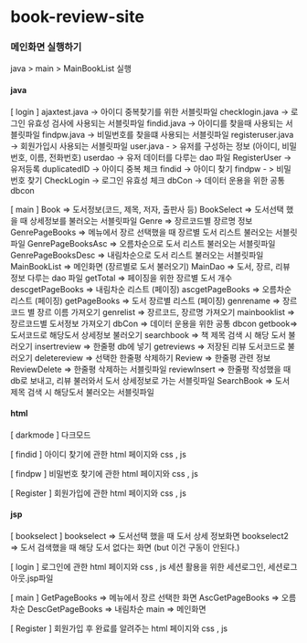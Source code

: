 # book-review-site

### 메인화면 실행하기
java > main > MainBookList 실행

#### java
[ login ] 
ajaxtest.java -> 아이디 중복찾기를 위한 서블릿파일
checklogin.java -> 로그인 유효성 검사에 사용되는 서블릿파일
findid.java -> 아이디를 찾을때 사용되는 서블릿파일
findpw.java -> 비밀번호를 찾을떄 사용되는 서블릿파일
registeruser.java -> 회원가입시 사용되는 서블릿파일 
user.java - > 유저를 구성하는 정보 (아이디, 비밀번호, 이름, 전화번호)
userdao -> 유저 데이터를 다루는 dao 파일
                RegisterUser -> 유저등록
                duplicatedID -> 아이디 중복 체크
                findid -> 아이디 찾기
                findpw - > 비밀번호 찾기
                CheckLogin -> 로그인 유효성 체크
                dbCon -> 데이터 운용을 위한 공통 dbcon

[ main ]
Book => 도서정보(코드, 제목, 저자, 출판사 등)
BookSelect => 도서선택 했을 때 상세정보를 불러오는 서블릿파일
Genre => 장르코드별 장르명 정보
GenrePageBooks => 메뉴에서 장르 선택했을 때 장르별 도서 리스트 불러오는 서블릿파일
GenrePageBooksAsc => 오름차순으로 도서 리스트 불러오는 서블릿파일
GenrePageBooksDesc => 내림차순으로 도서 리스트 불러오는 서블릿파일
MainBookList => 메인화면 (장르별로 도서 불러오기)
MainDao => 도서, 장르, 리뷰 정보 다루는 dao 파일
		getTotal => 페이징을 위한 장르별 도서 개수
		descgetPageBooks => 내림차순 리스트 (페이징)
		ascgetPageBooks => 오름차순 리스트 (페이징)
		getPageBooks => 도서 장르별 리스트 (페이징)
		genrename => 장르코드 별 장르 이름 가져오기
		genrelist => 장르코드, 장르명 가져오기
		mainbooklist => 장르코드별 도서정보 가져오기
		dbCon => 데이터 운용을 위한 공통 dbcon
		getbook=> 도서코드로 해당도서 상세정보 불러오기
		searchbook => 책 제목 검색 시 해당 도서 불러오기
		insertreview => 한줄평 db에 넣기
		getreviews => 저장된 리뷰 도서코드로 불러오기
    deletereview => 선택한 한줄평 삭제하기
Review => 한줄평 관련 정보
ReviewDelete => 한줄평 삭제하는 서블릿파일
reviewInsert => 한줄평 작성했을 때 db로 보내고, 리뷰 불러와서 도서 상세정보로 가는 서블릿파일
SearchBook => 도서 제목 검색 시 해당도서 불러오는 서블릿파일


#### html
[ darkmode ] 
다크모드

[ findid ] 
아이디 찾기에 관한 html 페이지와 css , js

[ findpw ] 
비밀번호 찾기에 관한 html 페이지와 css , js

[ Register ] 
회원가입에 관한 html 페이지와 css , js


#### jsp
[ bookselect ]
bookselect => 도서선택 했을 때 도서 상세 정보화면
bookselect2 => 도서 검색했을 때 해당 도서 없다는 화면 (but 이건 구동이 안된다.)

[ login ] 
로그인에 관한 html 페이지와 css , js
세션 활용을 위한 세션로그인, 세션로그아웃.jsp파일

[ main ]
GetPageBooks => 메뉴에서 장르 선택한 화면
AscGetPageBooks => 오름차순
DescGetPageBooks => 내림차순
main => 메인화면

[ Register ] 
회원가입 후 완료를 알려주는 html 페이지와 css , js

